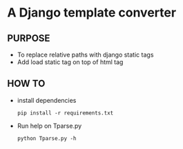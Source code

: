 # A Django template converter

## PURPOSE

- To replace relative paths with django static tags
- Add load static tag on top of html tag

## HOW TO

- install dependencies

  `pip install -r requirements.txt`

- Run help on Tparse.py

  `python Tparse.py -h`
